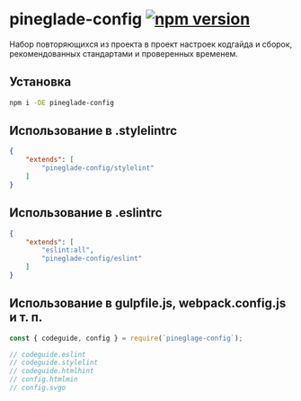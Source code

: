 # pineglade-config [![npm version](https://img.shields.io/npm/v/pineglade-config.svg)](https://www.npmjs.com/package/pineglade-config)

Набор повторяющихся из проекта в проект настроек кодгайда и сборок, рекомендованных стандартами и проверенных временем.

## Установка

```bash
npm i -DE pineglade-config
```

## Использование в .stylelintrc

```json
{
	"extends": [
		"pineglade-config/stylelint"
	]
}
```

## Использование в .eslintrc

```json
{
	"extends": [
		"eslint:all",
		"pineglade-config/eslint"
	]
}
```

## Использование в gulpfile.js, webpack.config.js и т. п.

```js
const { codeguide, config } = require(`pineglage-config`);

// codeguide.eslint
// codeguide.stylelint
// codeguide.htmlhint
// config.htmlmin
// config.svgo
```
